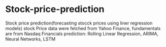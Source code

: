 # Stock-price-prediction
Stock price prediction(forecasting stocck prices using liner regression models) stock Price data were fetched from Yahoo Finance, fundamentals are from Nasdaq Financials
prediction: Rolling Linear Regression, ARIMA, Neural Networks, LSTM

